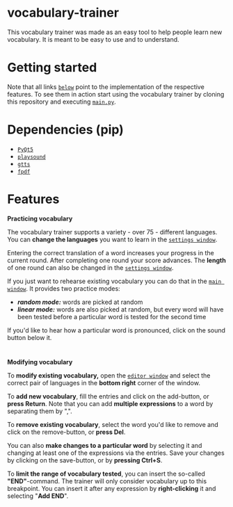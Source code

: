 # **vocabulary-trainer**

This vocabulary trainer was made as an easy tool to help people learn new vocabulary. 
It is meant to be easy to use and to understand.

# **Getting started**

Note that all links [```below```](#**Features**) point to the implementation of the respective features. To see them in action 
start using the vocabulary trainer by cloning this repository and executing
[```main.py```](https://github.com/DasPoet/vocabulary-trainer/blob/master/python/dev/daspoet/trainer/main.py).

# **Dependencies (pip)**

* [```PyQt5```](https://doc.qt.io/qtforpython/#documentation)
* [```playsound```](https://pypi.org/project/playsound/)
* [```gtts```](https://pypi.org/project/gTTS/)
* [```fpdf```](https://pypi.org/project/fpdf/)

# **Features**

**Practicing vocabulary**

The vocabulary trainer supports a variety - over 75 - different languages. You can **change the languages** you want to learn
in the [```settings window```](https://github.com/DasPoet/vocabulary-trainer/blob/master/python/dev/daspoet/trainer/core/settings_window.py).

Entering the correct translation of a word increases your progress in the current round. After completing one round your
score advances. The **length** of one round can also be changed in the
[```settings window```](https://github.com/DasPoet/vocabulary-trainer/blob/master/python/dev/daspoet/trainer/core/settings_window.py).

If you just want to rehearse existing vocabulary you can do that in the 
[```main window```](https://github.com/DasPoet/vocabulary-trainer/blob/master/python/dev/daspoet/trainer/core/vocabulary_window.py).
It provides two practice modes:

* _**random mode:**_ words are picked at random
* _**linear mode:**_ words are also picked at random, but every word will have been tested before a particular word is
                     tested for the second time
                     
If you'd like to hear how a particular word is pronounced, click on the sound button below it.

#

**Modifying vocabulary**

To **modify existing vocabulary,** open the 
[```editor window```](https://github.com/DasPoet/vocabulary-trainer/blob/master/python/dev/daspoet/trainer/core/vocab_editor.py)
and select the correct pair of languages in the **bottom right** corner of the window.

To **add new vocabulary**, fill the entries and click on the add-button, or **press Return**. Note that you can add
**multiple expressions** to a word by separating them by ",".

To **remove existing vocabulary**, select the word you'd like to remove and click on the remove-button, or **press Del**.

You can also **make changes to a particular word** by selecting it and changing at least one of the expressions via the 
entries. Save your changes by clicking on the save-button, or by **pressing Ctrl+S**.

To **limit the range of vocabulary tested**, you can insert the so-called **"END"**-command. The trainer will only consider
vocabulary up to this breakpoint. You can insert it after any expression by **right-clicking** it and selecting "**Add END**".
